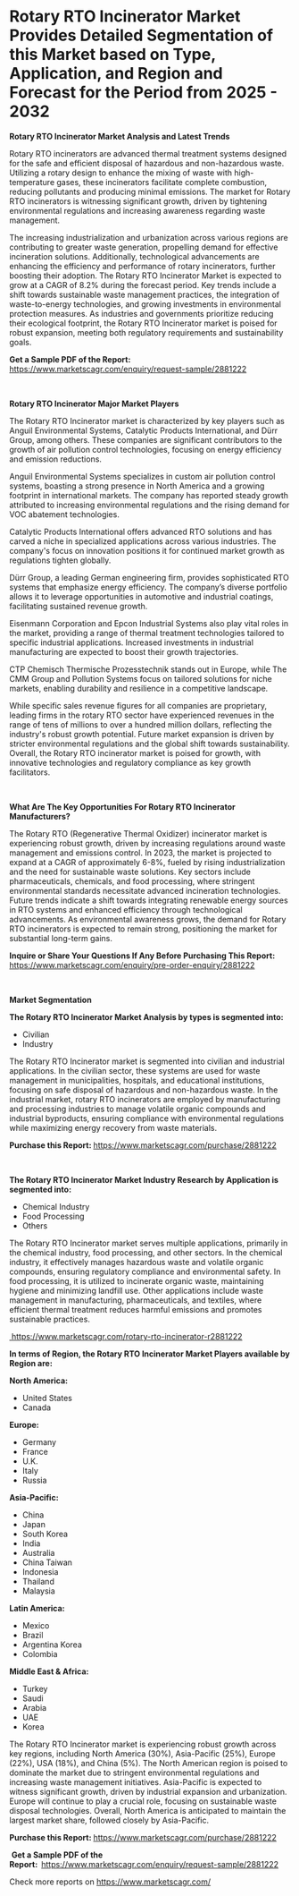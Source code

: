<p><h1>Rotary RTO Incinerator Market Provides Detailed Segmentation of this Market based on Type, Application, and Region and Forecast for the Period from 2025 - 2032</h1></p><p><strong>Rotary RTO Incinerator Market Analysis and Latest Trends</strong></p>
<p><p>Rotary RTO incinerators are advanced thermal treatment systems designed for the safe and efficient disposal of hazardous and non-hazardous waste. Utilizing a rotary design to enhance the mixing of waste with high-temperature gases, these incinerators facilitate complete combustion, reducing pollutants and producing minimal emissions. The market for Rotary RTO incinerators is witnessing significant growth, driven by tightening environmental regulations and increasing awareness regarding waste management.</p><p>The increasing industrialization and urbanization across various regions are contributing to greater waste generation, propelling demand for effective incineration solutions. Additionally, technological advancements are enhancing the efficiency and performance of rotary incinerators, further boosting their adoption. The Rotary RTO Incinerator Market is expected to grow at a CAGR of 8.2% during the forecast period. Key trends include a shift towards sustainable waste management practices, the integration of waste-to-energy technologies, and growing investments in environmental protection measures. As industries and governments prioritize reducing their ecological footprint, the Rotary RTO Incinerator market is poised for robust expansion, meeting both regulatory requirements and sustainability goals.</p></p>
<p><strong>Get a Sample PDF of the Report:&nbsp;</strong> <a href="https://www.marketscagr.com/enquiry/request-sample/2881222?utm_campaign=2634&utm_medium=2&utm_source=Github&utm_content=ia&utm_term=12032025&utm_id=rotary-rto-incinerator">https://www.marketscagr.com/enquiry/request-sample/2881222</a></p>
<p>&nbsp;</p>
<p><strong>Rotary RTO Incinerator Major Market Players</strong></p>
<p><p>The Rotary RTO Incinerator market is characterized by key players such as Anguil Environmental Systems, Catalytic Products International, and Dürr Group, among others. These companies are significant contributors to the growth of air pollution control technologies, focusing on energy efficiency and emission reductions.</p><p>Anguil Environmental Systems specializes in custom air pollution control systems, boasting a strong presence in North America and a growing footprint in international markets. The company has reported steady growth attributed to increasing environmental regulations and the rising demand for VOC abatement technologies.</p><p>Catalytic Products International offers advanced RTO solutions and has carved a niche in specialized applications across various industries. The company's focus on innovation positions it for continued market growth as regulations tighten globally.</p><p>Dürr Group, a leading German engineering firm, provides sophisticated RTO systems that emphasize energy efficiency. The company’s diverse portfolio allows it to leverage opportunities in automotive and industrial coatings, facilitating sustained revenue growth.</p><p>Eisenmann Corporation and Epcon Industrial Systems also play vital roles in the market, providing a range of thermal treatment technologies tailored to specific industrial applications. Increased investments in industrial manufacturing are expected to boost their growth trajectories.</p><p>CTP Chemisch Thermische Prozesstechnik stands out in Europe, while The CMM Group and Pollution Systems focus on tailored solutions for niche markets, enabling durability and resilience in a competitive landscape.</p><p>While specific sales revenue figures for all companies are proprietary, leading firms in the rotary RTO sector have experienced revenues in the range of tens of millions to over a hundred million dollars, reflecting the industry's robust growth potential. Future market expansion is driven by stricter environmental regulations and the global shift towards sustainability. Overall, the Rotary RTO incinerator market is poised for growth, with innovative technologies and regulatory compliance as key growth facilitators.</p></p>
<p>&nbsp;</p>
<p><strong>What Are The Key Opportunities For Rotary RTO Incinerator Manufacturers?</strong></p>
<p><p>The Rotary RTO (Regenerative Thermal Oxidizer) incinerator market is experiencing robust growth, driven by increasing regulations around waste management and emissions control. In 2023, the market is projected to expand at a CAGR of approximately 6-8%, fueled by rising industrialization and the need for sustainable waste solutions. Key sectors include pharmaceuticals, chemicals, and food processing, where stringent environmental standards necessitate advanced incineration technologies. Future trends indicate a shift towards integrating renewable energy sources in RTO systems and enhanced efficiency through technological advancements. As environmental awareness grows, the demand for Rotary RTO incinerators is expected to remain strong, positioning the market for substantial long-term gains.</p></p>
<p><strong>Inquire or Share Your Questions If Any Before Purchasing This Report:</strong> <a href="https://www.marketscagr.com/enquiry/pre-order-enquiry/2881222?utm_campaign=2634&utm_medium=2&utm_source=Github&utm_content=ia&utm_term=12032025&utm_id=rotary-rto-incinerator">https://www.marketscagr.com/enquiry/pre-order-enquiry/2881222</a></p>
<p>&nbsp;</p>
<p><strong>Market Segmentation</strong></p>
<p><strong>The Rotary RTO Incinerator Market Analysis by types is segmented into:</strong></p>
<p><ul><li>Civilian</li><li>Industry</li></ul></p>
<p><p>The Rotary RTO Incinerator market is segmented into civilian and industrial applications. In the civilian sector, these systems are used for waste management in municipalities, hospitals, and educational institutions, focusing on safe disposal of hazardous and non-hazardous waste. In the industrial market, rotary RTO incinerators are employed by manufacturing and processing industries to manage volatile organic compounds and industrial byproducts, ensuring compliance with environmental regulations while maximizing energy recovery from waste materials.</p></p>
<p><strong>Purchase this Report:&nbsp;</strong><a href="https://www.marketscagr.com/purchase/2881222?utm_campaign=2634&utm_medium=2&utm_source=Github&utm_content=ia&utm_term=12032025&utm_id=rotary-rto-incinerator">https://www.marketscagr.com/purchase/2881222</a></p>
<p>&nbsp;</p>
<p><strong>The Rotary RTO Incinerator Market Industry Research by Application is segmented into:</strong></p>
<p><ul><li>Chemical Industry</li><li>Food Processing</li><li>Others</li></ul></p>
<p><p>The Rotary RTO Incinerator market serves multiple applications, primarily in the chemical industry, food processing, and other sectors. In the chemical industry, it effectively manages hazardous waste and volatile organic compounds, ensuring regulatory compliance and environmental safety. In food processing, it is utilized to incinerate organic waste, maintaining hygiene and minimizing landfill use. Other applications include waste management in manufacturing, pharmaceuticals, and textiles, where efficient thermal treatment reduces harmful emissions and promotes sustainable practices.</p></p>
<p><a href="https://www.marketscagr.com/rotary-rto-incinerator-r2881222?utm_campaign=2634&utm_medium=2&utm_source=Github&utm_content=ia&utm_term=12032025&utm_id=rotary-rto-incinerator">&nbsp;https://www.marketscagr.com/rotary-rto-incinerator-r2881222</a></p>
<p><strong>In terms of Region, the Rotary RTO Incinerator Market Players available by Region are:</strong></p>
<p>
    <p> <strong> North America: </strong>
        <ul>
            <li>United States</li>
            <li>Canada</li>
        </ul>
        </p> 
    <p> <strong> Europe: </strong>
        <ul>
            <li>Germany</li>
            <li>France</li>
            <li>U.K.</li>
            <li>Italy</li>
            <li>Russia</li>
        </ul>
        </p> 
    <p> <strong> Asia-Pacific: </strong>
        <ul>
            <li>China</li>
            <li>Japan</li>
            <li>South Korea</li>
            <li>India</li>
            <li>Australia</li>
            <li>China Taiwan</li>
            <li>Indonesia</li>
            <li>Thailand</li>
            <li>Malaysia</li>
        </ul>
        </p> 
    <p> <strong> Latin America: </strong>
        <ul>
            <li>Mexico</li>
            <li>Brazil</li>
            <li>Argentina Korea</li>
            <li>Colombia</li>
        </ul>
        </p> 
    <p> <strong> Middle East & Africa: </strong>
        <ul>
            <li>Turkey</li>
            <li>Saudi</li>
            <li>Arabia</li>
            <li>UAE</li>
            <li>Korea</li>
        </ul>
    </p>
    </p>
<p><p>The Rotary RTO Incinerator market is experiencing robust growth across key regions, including North America (30%), Asia-Pacific (25%), Europe (22%), USA (18%), and China (5%). The North American region is poised to dominate the market due to stringent environmental regulations and increasing waste management initiatives. Asia-Pacific is expected to witness significant growth, driven by industrial expansion and urbanization. Europe will continue to play a crucial role, focusing on sustainable waste disposal technologies. Overall, North America is anticipated to maintain the largest market share, followed closely by Asia-Pacific.</p></p>
<p><strong>Purchase this Report: </strong><a href="https://www.marketscagr.com/purchase/2881222?utm_campaign=2634&utm_medium=2&utm_source=Github&utm_content=ia&utm_term=12032025&utm_id=rotary-rto-incinerator">https://www.marketscagr.com/purchase/2881222</a></p>
<p>&nbsp;<strong>Get a Sample PDF of the Report:&nbsp;&nbsp;</strong><a href="https://www.marketscagr.com/enquiry/request-sample/2881222?utm_campaign=2634&utm_medium=2&utm_source=Github&utm_content=ia&utm_term=12032025&utm_id=rotary-rto-incinerator">https://www.marketscagr.com/enquiry/request-sample/2881222</a></p>
<p><strong></strong></p>
<p>Check more reports on <a href="https://www.marketscagr.com/?utm_campaign=2634&utm_medium=2&utm_source=Github&utm_content=ia&utm_term=12032025&utm_id=rotary-rto-incinerator">https://www.marketscagr.com/</a></p>